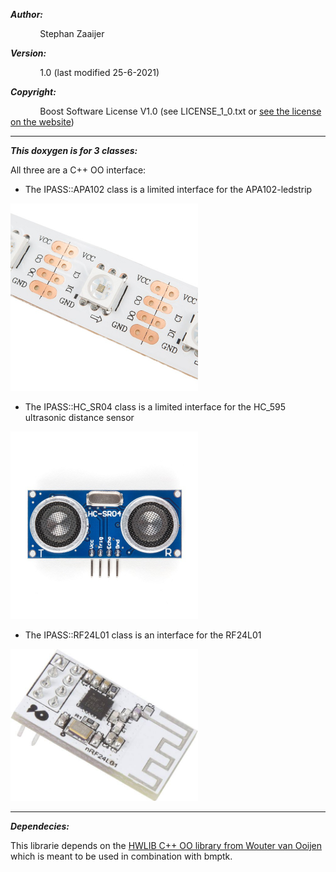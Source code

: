 ***Author:***

&nbsp;&nbsp;&nbsp;&nbsp;&nbsp;&nbsp;&nbsp;&nbsp;&nbsp;&nbsp;&nbsp;&nbsp;Stephan Zaaijer

***Version:***

&nbsp;&nbsp;&nbsp;&nbsp;&nbsp;&nbsp;&nbsp;&nbsp;&nbsp;&nbsp;&nbsp;&nbsp;1.0 (last modified 25-6-2021)

***Copyright:***

&nbsp;&nbsp;&nbsp;&nbsp;&nbsp;&nbsp;&nbsp;&nbsp;&nbsp;&nbsp;&nbsp;&nbsp;Boost Software License V1.0 (see LICENSE_1_0.txt or [see the license on the website](http://www.boost.org/LICENSE_1_0.txt))

---

***This doxygen is for 3 classes:***

All three are a C++ OO interface:

* The IPASS::APA102 class is a limited interface for the APA102-ledstrip

<img src="APA102.jpg" alt="APA102" width="300px"/>

* The IPASS::HC_SR04 class is a limited interface for the HC_595 ultrasonic distance sensor

<img src="HC_SR04.jpg" alt="HC-SR04" width="300px"/>

* The IPASS::RF24L01 class is an interface for the RF24L01

<img src="RF24L01.jpg" alt="RF24L01(vma322)" width="300px"/>

---

***Dependecies:***

This librarie depends on the [HWLIB C++ OO library from Wouter van Ooijen](https://github.com/wovo/hwlib) which is meant to be used in combination with bmptk.
